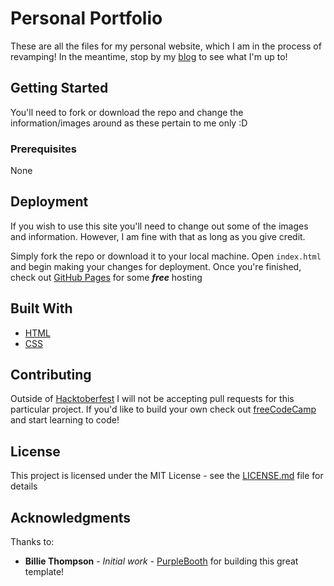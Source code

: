 # Personal Portfolio

These are all the files for my personal website, which I am in the process of revamping!  In the meantime, stop by my [blog](https://jonathansexton.me/blog) to see what I'm up to!

## Getting Started

You'll need to fork or download the repo and change the information/images around as these pertain to me only :D

### Prerequisites

None

## Deployment

If you wish to use this site you'll need to change out some of the images and information.  However, I am fine with that as long as you give credit.  

Simply fork the repo or download it to your local machine.  Open `index.html` and begin making your changes for deployment.  Once you're finished, check out [GitHub Pages](https://pages.github.com/) for some ***free*** hosting

## Built With

* [HTML](https://developer.mozilla.org/en-US/docs/Web/HTML) 
* [CSS](https://developer.mozilla.org/en-US/docs/Web/CSS)

## Contributing

Outside of [Hacktoberfest](https://hacktoberfest.digitalocean.com/) I will not be accepting pull requests for this particular project.  If you'd like to build your own check out [freeCodeCamp](https://www.freecodecamp.org) and start learning to code!

## License

This project is licensed under the MIT License - see the [LICENSE.md](https://github.com/JS-goose/freeCodeCamp-Projects/blob/master/LICENSE) file for details

## Acknowledgments
Thanks to:

* **Billie Thompson** - *Initial work* - [PurpleBooth](https://github.com/PurpleBooth) for building this great template!

